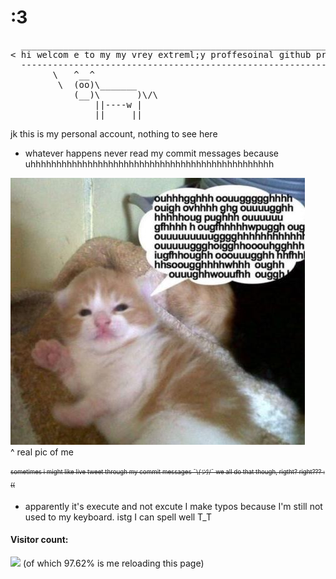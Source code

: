 # :3
<pre>
  _______________________________________________________________
< hi welcom e to my my vrey extreml;y proffesoinal github profile >
  ---------------------------------------------------------------
        \   ^__^
         \  (oo)\_______
            (__)\       )\/\
                ||----w |
                ||     ||
</pre>

<!-- now hire me -->
 jk this is my personal account, nothing to see here
* whatever happens never read my commit messages because uhhhhhhhhhhhhhhhhhhhhhhhhhhhhhhhhhhhhhhhhhhhhhhh  
<!-- * My account is private, so there's nothing really for you to see here unless you're here to steal my ALX codes, in which case I can't stop you -->

![me](https://github.com/oniaz/oniaz/blob/main/me.jpeg "me") <br>
^ real pic of me
<!-- ![iam](https://github.com/oniaz/oniaz/blob/main/iam.jpeg "iam") <br>-->
<sub><sup>~~sometimes i <!-- get carried away and -->might like live tweet through my commit messages ¯\\_(ツ)_/¯ we all do that though, rigtht? right??? :((~~</sup></sub>
<br> 
* apparently it's execute and not excute
I make typos because I'm still not used to my keyboard. istg I can spell well T_T
#### Visitor count:
<img src="https://profile-counter.glitch.me/oniaz/count.svg" />
(of which 97.62% is me reloading this page)
<!-- i dont know why the visitor count number is this big... could it possibly be because people are copying my alx codes :O ??? i mean what else to see here? it's probably just me reloading this page so much ಠ⁠‿⁠ಠ-->
